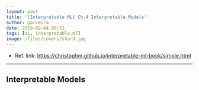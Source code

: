 ```yaml
---
layout: post
title: '[Interpretable ML] Ch.4 Interpretable Models'
author: garveira
date: 2019-02-04 08:51
tags: [ai, interpretable.ml]
image: /files/covers/shard.jpg
---
```

* Ref. link: https://christophm.github.io/interpretable-ml-book/simple.html
---
## Interpretable Models
